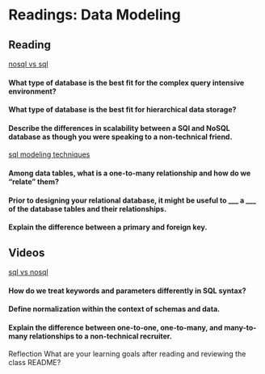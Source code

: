 # Readings: Data Modeling  
  
## Reading  
[nosql vs sql]()    
  
#### What type of database is the best fit for the complex query intensive environment?  
  
#### What type of database is the best fit for hierarchical data storage?  
  
#### Describe the differences in scalability between a SQl and NoSQL database as though you were speaking to a non-technical friend.  
  
[sql modeling techniques]()  
  
#### Among data tables, what is a one-to-many relationship and how do we “relate” them?  
  
#### Prior to designing your relational database, it might be useful to ___ a ___ of the database tables and their relationships.  
  
#### Explain the difference between a primary and foreign key.  
  
## Videos  
  
[sql vs nosql]()  
  
#### How do we treat keywords and parameters differently in SQL syntax?
  
#### Define normalization within the context of schemas and data.  
  
#### Explain the difference between one-to-one, one-to-many, and many-to-many relationships to a non-technical recruiter.  
  
  
Reflection
What are your learning goals after reading and reviewing the class README?
